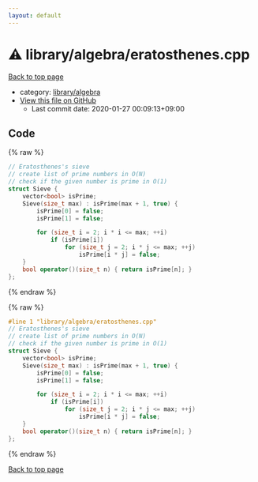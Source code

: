 ```yaml
---
layout: default
---
```


<!-- mathjax config similar to math.stackexchange -->
<script type="text/javascript" async
  src="https://cdnjs.cloudflare.com/ajax/libs/mathjax/2.7.5/MathJax.js?config=TeX-MML-AM_CHTML">
</script>
<script type="text/x-mathjax-config">
  MathJax.Hub.Config({
    TeX: { equationNumbers: { autoNumber: "AMS" }},
    tex2jax: {
      inlineMath: [ ['$','$'] ],
      processEscapes: true
    },
    "HTML-CSS": { matchFontHeight: false },
    displayAlign: "left",
    displayIndent: "2em"
  });
</script>

<script type="text/javascript" src="https://cdnjs.cloudflare.com/ajax/libs/jquery/3.4.1/jquery.min.js"></script>
<script src="https://cdn.jsdelivr.net/npm/jquery-balloon-js@1.1.2/jquery.balloon.min.js" integrity="sha256-ZEYs9VrgAeNuPvs15E39OsyOJaIkXEEt10fzxJ20+2I=" crossorigin="anonymous"></script>
<script type="text/javascript" src="../../../assets/js/copy-button.js"></script>
<link rel="stylesheet" href="../../../assets/css/copy-button.css" />


# :warning: library/algebra/eratosthenes.cpp

<a href="../../../index.html">Back to top page</a>

* category: <a href="../../../index.html#26c2ef729e4bca24cf34dda14fedd106">library/algebra</a>
* <a href="{{ site.github.repository_url }}/blob/master/library/algebra/eratosthenes.cpp">View this file on GitHub</a>
    - Last commit date: 2020-01-27 00:09:13+09:00




## Code

<a id="unbundled"></a>
{% raw %}
```cpp
// Eratosthenes's sieve
// create list of prime numbers in O(N)
// check if the given number is prime in O(1)
struct Sieve {
    vector<bool> isPrime;
    Sieve(size_t max) : isPrime(max + 1, true) {
        isPrime[0] = false;
        isPrime[1] = false;

        for (size_t i = 2; i * i <= max; ++i)
            if (isPrime[i])
                for (size_t j = 2; i * j <= max; ++j)
                    isPrime[i * j] = false;
    }
    bool operator()(size_t n) { return isPrime[n]; }
};
```
{% endraw %}

<a id="bundled"></a>
{% raw %}
```cpp
#line 1 "library/algebra/eratosthenes.cpp"
// Eratosthenes's sieve
// create list of prime numbers in O(N)
// check if the given number is prime in O(1)
struct Sieve {
    vector<bool> isPrime;
    Sieve(size_t max) : isPrime(max + 1, true) {
        isPrime[0] = false;
        isPrime[1] = false;

        for (size_t i = 2; i * i <= max; ++i)
            if (isPrime[i])
                for (size_t j = 2; i * j <= max; ++j)
                    isPrime[i * j] = false;
    }
    bool operator()(size_t n) { return isPrime[n]; }
};
```
{% endraw %}

<a href="../../../index.html">Back to top page</a>

